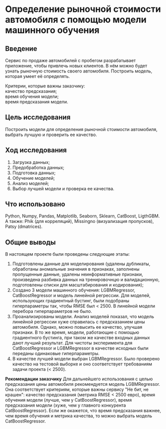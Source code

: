 # Определение рыночной стоимости автомобиля с помощью модели машинного обучения

## Введение
Сервис по продаже автомобилей с пробегом разрабатывает приложение, чтобы привлечь новых клиентов. В нём можно будет узнать рыночную стоимость своего автомобиля.
Построить модель, которая умеет её определять. 

Критерии, которые важны заказчику:<br>
качество предсказания;<br>
время обучения модели;<br>
время предсказания модели.

## Цель исследования
Построить модели для определения рыночной стоимости автомобиля, выбрать лучшую и проверить ее качество.

## Ход исследования
1. Загрузка данных;
2. Предобработка данных;
3. Подготовка данных;
4. Обучение моделей;
5. Анализ моделей;
6. Выбор лучшей модели и проверка ее качества.

## Что использовано
Python, Numpy, Pandas, Matplotlib, Seaborn, Sklearn, CatBoost, LigthGBM.
А также: Phik (для корреляций), Missingno (визуализация пропусков), Patsy (dmatrices).

## Общие выводы
В настоящем проекте были проведены следующие этапы:
1. Подготовлены данные для моделирования (удалены дубликаты, обработаны аномальные значения в признаках, заполнены пропущенные данные, удалены неинформативные признаки, произведена разбивка данных на тренировочнцю и валидационную, подготовлены списки для масштабирования и кодирования);
2. Создано 3 модели машинного обучения: LGBMRegressor, CatBoostRegressor и модель линейной регрессии.
Для моделей, использующих градиентный бустинг, были подобраны гиперпараметры так, чтобы RMSE был < 2500.
В линейной модели перебора гиперпараметров не было.
3. Проанализированы модели. Анализ моделей показал, что модель линейной регрессии хуже справилась с предсказанием цены автомобиля. Однако, можно повысить ее качество, улучшая признаки.
В то же время, модели, работающие с помощью градиентного бустинга, при таком же качестве входных данных дают лучший результат.
Для чистоты эксперимента для CatBoostRegressor и LGBMRegressor в качестве исходных были переданы одинаковые гиперпараметры.
4. В качестве лучшей модели выбран LGBMRegressor.
Было проверено качество на тестовой выборке и оно соответствует требованиям задачи проекта (< 2500). <br>


**Рекомендации заказчику**
Для дальнейшего использования с целью предсказания цены автомобиля рекомендуется модель LGBMRegressor. Она соответствует критериям, которые важны сервису "Не бит, не крашен": качество предсказания (метрика RMSE < 2500 евро), время обучения модели (лучше, чем у CatBoostRegressor), время предсказания модели (хуже, чем у главного конкурента CatBoostRegressor).
Если же окажется, что время предсказания важнее, чем время обучения и метрика качества, то можно выбрать модель CatBoostRegressor.
